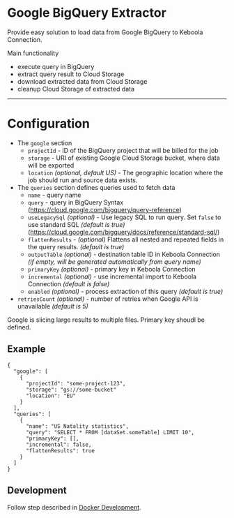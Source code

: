 # Google BigQuery Extractor

Provide easy solution to load data from Google BigQuery to Keboola Connection.

Main functionality
-  execute query in BigQuery
-  extract query result to Cloud Storage
-  download extracted data from Cloud Storage
-  cleanup Cloud Storage of extracted data

---

# Configuration

- The `google` section
    - `projectId` - ID of the BigQuery project that will be billed for the job
    - `storage` - URI of existing Google Cloud Storage bucket, where data will be exported
    - `location` *(optional, default US)* - The geographic location where the job should run and source data exists. 
- The `queries` section defines queries used to fetch data
    - `name` - query name
    - `query` - query in BigQuery Syntax (https://cloud.google.com/bigquery/query-reference)
    - `useLegacySql` *(optional)* - Use legacy SQL to run query. Set `false` to use standard SQL *(default is true)* (https://cloud.google.com/bigquery/docs/reference/standard-sql/)
    - `flattenResults` - *(optional)* Flattens all nested and repeated fields in the query results. *(default is true)*
    - `outputTable` *(optional)* - destination table ID in Keboola Connection *(if empty, will be generated automatically from query name)*
    - `primaryKey` *(optional)* - primary key in Keboola Connection
    - `incremental` *(optional)* - use incremental import to Keboola Connection *(default is false)*
    - `enabled` *(optional)* - process extraction of this query *(default is true)*
- `retriesCount` *(optional)* - number of retries when Google API is unavailable *(default is 5)*

Google is slicing large results to multiple files. Primary key shoudl be defined.

## Example

```
{
  "google": [
    {
      "projectId": "some-project-123",
      "storage": "gs://some-bucket"
      "location": "EU"
    }
  ],
  "queries": [
    {
      "name": "US Natality statistics",
      "query": "SELECT * FROM [dataSet.someTable] LIMIT 10",
      "primaryKey": [],
      "incremental": false,
      "flattenResults": true
    }
  ]
}
```

## Development

Follow step described in [Docker Development](https://github.com/keboola/google-bigquery-extractor/blob/master/DOCKER.md).